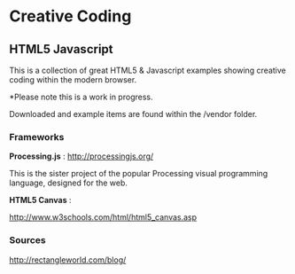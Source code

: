 Creative Coding
================

HTML5 Javascript
-----------------
 
This is a collection of great HTML5 & Javascript examples showing creative coding within the modern browser.
 
*Please note this is a work in progress.  
 
Downloaded and example items are found within the /vendor folder. 
 
### Frameworks

**Processing.js** : http://processingjs.org/

This is the sister project of the popular Processing visual programming language, designed for the web.

**HTML5 Canvas** : 

http://www.w3schools.com/html/html5_canvas.asp

### Sources 

http://rectangleworld.com/blog/

 
 